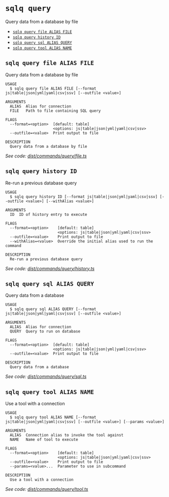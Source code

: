 `sqlq query`
============

Query data from a database by file

* [`sqlq query file ALIAS FILE`](#sqlq-query-file-alias-file)
* [`sqlq query history ID`](#sqlq-query-history-id)
* [`sqlq query sql ALIAS QUERY`](#sqlq-query-sql-alias-query)
* [`sqlq query tool ALIAS NAME`](#sqlq-query-tool-alias-name)

## `sqlq query file ALIAS FILE`

Query data from a database by file

```
USAGE
  $ sqlq query file ALIAS FILE [--format js|table|json|yml|yaml|csv|ssv] [--outfile <value>]

ARGUMENTS
  ALIAS  Alias for connection
  FILE   Path to file containing SQL query

FLAGS
  --format=<option>  [default: table]
                     <options: js|table|json|yml|yaml|csv|ssv>
  --outfile=<value>  Print output to file

DESCRIPTION
  Query data from a database by file
```

_See code: [dist/commands/query/file.ts](https://github.com/nabeelvalley/sqlq/blob/v0.0.0/dist/commands/query/file.ts)_

## `sqlq query history ID`

Re-run a previous database query

```
USAGE
  $ sqlq query history ID [--format js|table|json|yml|yaml|csv|ssv] [--outfile <value>] [--withAlias <value>]

ARGUMENTS
  ID  ID of history entry to execute

FLAGS
  --format=<option>    [default: table]
                       <options: js|table|json|yml|yaml|csv|ssv>
  --outfile=<value>    Print output to file
  --withAlias=<value>  Override the initial alias used to run the command

DESCRIPTION
  Re-run a previous database query
```

_See code: [dist/commands/query/history.ts](https://github.com/nabeelvalley/sqlq/blob/v0.0.0/dist/commands/query/history.ts)_

## `sqlq query sql ALIAS QUERY`

Query data from a database

```
USAGE
  $ sqlq query sql ALIAS QUERY [--format js|table|json|yml|yaml|csv|ssv] [--outfile <value>]

ARGUMENTS
  ALIAS  Alias for connection
  QUERY  Query to run on database

FLAGS
  --format=<option>  [default: table]
                     <options: js|table|json|yml|yaml|csv|ssv>
  --outfile=<value>  Print output to file

DESCRIPTION
  Query data from a database
```

_See code: [dist/commands/query/sql.ts](https://github.com/nabeelvalley/sqlq/blob/v0.0.0/dist/commands/query/sql.ts)_

## `sqlq query tool ALIAS NAME`

Use a tool with a connection

```
USAGE
  $ sqlq query tool ALIAS NAME [--format js|table|json|yml|yaml|csv|ssv] [--outfile <value>] [--params <value>]

ARGUMENTS
  ALIAS  Connection alias to invoke the tool against
  NAME   Name of tool to execute

FLAGS
  --format=<option>    [default: table]
                       <options: js|table|json|yml|yaml|csv|ssv>
  --outfile=<value>    Print output to file
  --params=<value>...  Parameter to use in subcommand

DESCRIPTION
  Use a tool with a connection
```

_See code: [dist/commands/query/tool.ts](https://github.com/nabeelvalley/sqlq/blob/v0.0.0/dist/commands/query/tool.ts)_
